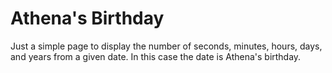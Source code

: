 # Athena's Birthday
Just a simple page to display the number of seconds, minutes, hours, days, and years from a given date. In this case the date is Athena's birthday.
